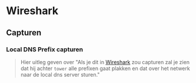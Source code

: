 # Wireshark

## Capturen

### Local DNS Prefix capturen

> Hier uitleg geven over "Als je dit in [Wireshark](tools/wireshark.md) zou capturen zal je zien dat hij achter `tower` alle prefixen gaat plakken en dat over het netwerk naar de local dns server sturen."